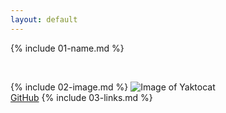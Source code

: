 ```yaml
---
layout: default
---
```


{% include 01-name.md %}

<br>

{% include 02-image.md %}
![Image of Yaktocat](https://octodex.github.com/images/yaktocat.png)
<br>
[GitHub](http://github.com)
{% include 03-links.md %}


